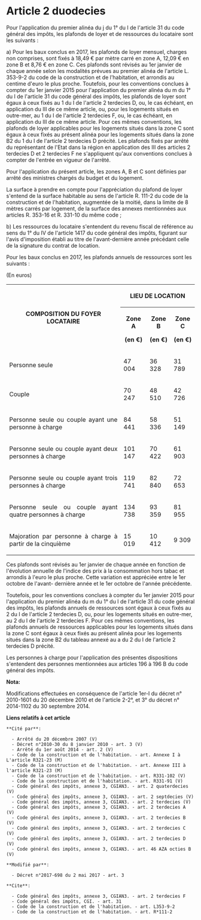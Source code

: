 # Article 2 duodecies

Pour l'application du premier alinéa du j du 1° du I de l'article 31 du code général des impôts, les plafonds de loyer et de
ressources du locataire sont les suivants :

a) Pour les baux conclus en 2017, les plafonds de loyer mensuel, charges non comprises, sont fixés à 18,49 € par mètre carré
en zone A, 12,09 € en zone B et 8,76 € en zone C. Ces plafonds sont révisés au 1er janvier de chaque année selon les
modalités prévues au premier alinéa de l'article L. 353-9-2 du code de la construction et de l'habitation, et arrondis au
centime d'euro le plus proche. Toutefois, pour les conventions conclues à compter du 1er janvier 2015 pour l'application du
premier alinéa du m du 1° du I de l'article 31 du code général des impôts, les plafonds de loyer sont égaux à ceux fixés au 1
du I de l'article 2 terdecies D, ou, le cas échéant, en application du III de ce même article, ou, pour les logements situés
en outre-mer, au 1 du I de l'article 2 terdecies F, ou, le cas échéant, en application du III de ce même article. Pour ces
mêmes conventions, les plafonds de loyer applicables pour les logements situés dans la zone C sont égaux à ceux fixés au
présent alinéa pour les logements situés dans la zone B2 du 1 du I de l'article 2 terdecies D précité. Les plafonds fixés par
arrêté du représentant de l'Etat dans la région en application des III des articles 2 terdecies D et 2 terdecies F ne
s'appliquent qu'aux conventions conclues à compter de l'entrée en vigueur de l'arrêté.

Pour l'application du présent article, les zones A, B et C sont définies par arrêté des ministres chargés du budget et du
logement.

La surface à prendre en compte pour l'appréciation du plafond de loyer s'entend de la surface habitable au sens de l'article
R. 111-2 du code de la construction et de l'habitation, augmentée de la moitié, dans la limite de 8 mètres carrés par
logement, de la surface des annexes mentionnées aux articles R. 353-16 et R. 331-10 du même code ;

b) Les ressources du locataire s'entendent du revenu fiscal de référence au sens du 1° du IV de l'article 1417 du code
général des impôts, figurant sur l'avis d'imposition établi au titre de l'avant-dernière année précédant celle de la
signature du contrat de location.

Pour les baux conclus en 2017, les plafonds annuels de ressources sont les suivants :

(En euros)

<table>
  <tbody>
    <tr>
      <th rowspan="2">

COMPOSITION DU FOYER LOCATAIRE</th>
      <th colspan="3">

LIEU DE LOCATION</th>
    </tr>
    <tr>
      <th>

Zone A

(en €)</th>
      <th>

Zone B

(en €)</th>
      <th>

Zone C

(en €)</th>
    </tr>
    <tr>
      <td align="justify">

Personne seule</td>
      <td align="left">

47 004</td>
      <td align="left">

36 328</td>
      <td align="left">

31 789</td>
    </tr>
    <tr>
      <td align="justify">

Couple</td>
      <td align="left">

70 247</td>
      <td align="left">

48 510</td>
      <td align="left">

42 726</td>
    </tr>
    <tr>
      <td align="justify">

Personne seule ou couple ayant une personne à charge</td>
      <td align="left">

84 441</td>
      <td align="left">

58 336</td>
      <td align="left">

51 149</td>
    </tr>
    <tr>
      <td align="justify">

Personne seule ou couple ayant deux personnes à charge</td>
      <td align="left">

101 147</td>
      <td align="left">

70 422</td>
      <td align="left">

61 903</td>
    </tr>
    <tr>
      <td align="justify">

Personne seule ou couple ayant trois personnes à charge</td>
      <td align="left">

119 741</td>
      <td align="left">

82 840</td>
      <td align="left">

72 653</td>
    </tr>
    <tr>
      <td align="justify">

Personne seule ou couple ayant quatre personnes à charge</td>
      <td align="left">

134 738</td>
      <td align="left">

93 359</td>
      <td align="left">

81 955</td>
    </tr>
    <tr>
      <td align="justify">

Majoration par personne à charge à partir de la cinquième</td>
      <td align="left">

15 019</td>
      <td align="left">

10 412</td>
      <td align="left">

9 309</td>
    </tr>
  </tbody>
</table>

Ces plafonds sont révisés au 1er janvier de chaque année en fonction de l'évolution annuelle de l'indice des prix à la
consommation hors tabac et arrondis à l'euro le plus proche. Cette variation est appréciée entre le 1er octobre de l'avant-
dernière année et le 1er octobre de l'année précédente.

Toutefois, pour les conventions conclues à compter du 1er janvier 2015 pour l'application du premier alinéa du m du 1° du I
de l'article 31 du code général des impôts, les plafonds annuels de ressources sont égaux à ceux fixés au 2 du I de l'article
2 terdecies D, ou, pour les logements situés en outre-mer, au 2 du I de l'article 2 terdecies F. Pour ces mêmes conventions,
les plafonds annuels de ressources applicables pour les logements situés dans la zone C sont égaux à ceux fixés au présent
alinéa pour les logements situés dans la zone B2 du tableau annexé au a du 2 du I de l'article 2 terdecies D précité.

Les personnes à charge pour l'application des présentes dispositions s'entendent des personnes mentionnées aux articles 196 à
196 B du code général des impôts.

**Nota:**

Modifications effectuées en conséquence de l'article 1er-I du décret n° 2010-1601 du 20 décembre 2010 et de l'article 2-2°,
et 3° du décret n° 2014-1102 du 30 septembre 2014.

**Liens relatifs à cet article**

	**Cité par**:

	  - Arrêté du 20 décembre 2007 (V)
	  - Décret n°2010-30 du 8 janvier 2010 - art. 3 (V)
	  - Arrêté du 1er août 2014 - art. 2 (V)
	  - Code de la construction et de l'habitation. - art. Annexe I à L'article R321-23 (M)
	  - Code de la construction et de l'habitation. - art. Annexe III à l'article R321-23 (M)
	  - Code de la construction et de l'habitation. - art. R331-102 (V)
	  - Code de la construction et de l'habitation. - art. R331-91 (V)
	  - Code général des impôts, annexe 3, CGIAN3. - art. 2 quaterdecies (V)
	  - Code général des impôts, annexe 3, CGIAN3. - art. 2 septdecies (V)
	  - Code général des impôts, annexe 3, CGIAN3. - art. 2 terdecies (V)
	  - Code général des impôts, annexe 3, CGIAN3. - art. 2 terdecies A (V)
	  - Code général des impôts, annexe 3, CGIAN3. - art. 2 terdecies B (V)
	  - Code général des impôts, annexe 3, CGIAN3. - art. 2 terdecies C (V)
	  - Code général des impôts, annexe 3, CGIAN3. - art. 2 terdecies D (V)
	  - Code général des impôts, annexe 3, CGIAN3. - art. 46 AZA octies B (V)

	**Modifié par**:

	  - Décret n°2017-698 du 2 mai 2017 - art. 3

	**Cite**:

	  - Code général des impôts, annexe 3, CGIAN3. - art. 2 terdecies F
	  - Code général des impôts, CGI. - art. 31
	  - Code de la construction et de l'habitation. - art. L353-9-2
	  - Code de la construction et de l'habitation. - art. R*111-2
